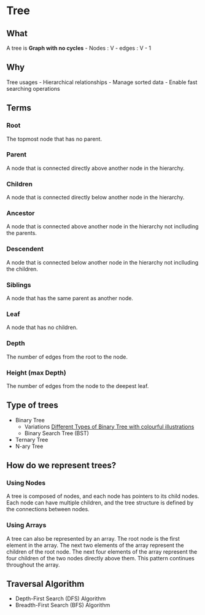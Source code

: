 
# Tree
## What
A tree is **Graph with no cycles**
    - Nodes : V
    - edges : V - 1

## Why
Tree usages
    - Hierarchical relationships
    - Manage sorted data
    - Enable fast searching operations

## Terms
### Root
The topmost node that has no parent.

### Parent
A node that is connected directly above another node in the hierarchy.

### Children
A node that is connected directly below another node in the hierarchy.

### Ancestor
A node that is connected above another node in the hierarchy not inclluding the parents.

### Descendent
A node that is connected below another node in the hierarchy not inclluding the children.

### Siblings
A node that has the same parent as another node.

### Leaf
A node that has no children.

### Depth
The number of edges from the root to the node.

### Height (max Depth)
The number of edges from the node to the deepest leaf.

## Type of trees
- Binary Tree
    - Variations [Different Types of Binary Tree with colourful illustrations](https://towardsdatascience.com/5-types-of-binary-tree-with-cool-illustrations-9b335c430254)
    - Binary Search Tree (BST)
- Ternary Tree
- N-ary Tree


## How do we represent trees?

### Using Nodes

A tree is composed of nodes, and each node has pointers to its child nodes. Each node can have multiple children, and the tree structure is defined by the connections between nodes.

### Using Arrays
A tree can also be represented by an array. The root node is the first element in the array. The next two elements of the array represent the children of the root node. The next four elements of the array represent the four children of the two nodes directly above them. This pattern continues throughout the array.

## Traversal Algorithm
- Depth-First Search (DFS) Algorithm
- Breadth-First Search (BFS) Algorithm

<!-- 
## Tree Traversal
### Achieved by DFS
- Pre-Order
    - 1st time you visit
    - "Root", Left, Right
- In-Order
    - 2nd time you visit
    - Left, "Root",  Right
- Post-Order
    - 3rd time you visit
    - Left,  Right,  "Root"

https://www.youtube.com/watch?v=WLvU5EQVZqY

### Achieved by BSF
- Level-Order

[4 Types of Tree Traversal Algorithms](https://towardsdatascience.com/4-types-of-tree-traversal-algorithms-d56328450846) 

# Exercise
- https://leetcode.com/problems/binary-tree-inorder-traversal/
- https://leetcode.com/problems/same-tree/
- https://leetcode.com/problems/binary-tree-level-order-traversal/
- https://leetcode.com/problems/maximum-depth-of-binary-tree/
- https://leetcode.com/problems/path-sum/
- https://leetcode.com/problems/path-sum-ii/
- https://leetcode.com/problems/lowest-common-ancestor-of-a-binary-tree/
-->